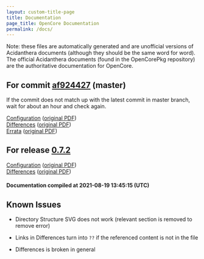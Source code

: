 ```yaml
---
layout: custom-title-page
title: Documentation
page_title: OpenCore Documentation
permalink: /docs/
---
```

Note: these files are automatically generated and are unofficial versions of Acidanthera documents (although they should be the same word for word). The official Acidanthera documents (found in the OpenCorePkg repository) are the authoritative documentation for OpenCore.

## For commit [af924427](https://github.com/acidanthera/OpenCorePkg/tree/af92442729f4d31087ea3c9a57c668ecf7e4cab0) (master)

If the commit does not match up with the latest commit in master branch, wait for about an hour and check again.

[Configuration](latest/Configuration.html) ([original PDF](https://github.com/acidanthera/OpenCorePkg/blob/af92442729f4d31087ea3c9a57c668ecf7e4cab0/Docs/Configuration.pdf))
<br>
[Differences](latest/Differences.html) ([original PDF](https://github.com/acidanthera/OpenCorePkg/blob/af92442729f4d31087ea3c9a57c668ecf7e4cab0/Docs/Differences/Differences.pdf))
<br>
[Errata](latest/Errata.html) ([original PDF](https://github.com/acidanthera/OpenCorePkg/blob/af92442729f4d31087ea3c9a57c668ecf7e4cab0/Docs/Errata/Errata.pdf))

## For release [0.7.2](https://github.com/acidanthera/OpenCorePkg/tree/0.7.2)

[Configuration](release/Configuration.html) ([original PDF](https://github.com/acidanthera/OpenCorePkg/blob/0.7.2/Docs/Configuration.pdf))
<br>
[Differences](release/Differences.html) ([original PDF](https://github.com/acidanthera/OpenCorePkg/blob/0.7.2/Docs/Differences/Differences.pdf))

#### Documentation compiled at 2021-08-19 13:45:15 (UTC)

## Known Issues

* Directory Structure SVG does not work (relevant section is removed to remove error)

* Links in Differences turn into `??` if the referenced content is not in the file

* Differences is broken in general
